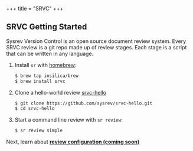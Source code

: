 +++
title = "SRVC"
+++

<h2>SRVC Getting Started</h2>
Sysrev Version Control is an open source document review system. Every SRVC review is a git repo made up of review stages. Each stage is a script that can be written in any language.  

1. Install `sr` with [homebrew](https://brew.sh/):
   ```bash
   $ brew tap insilica/brew
   $ brew install srvc
   ```
2. Clone a hello-world review [srvc-hello](https://github.com/sysrev/srvc-hello)
   ```bash
   $ git clone https://github.com/sysrev/srvc-hello.git
   $ cd srvc-hello
   ```
3. Start a command line review with `sr review`:
   ```bash
   $ sr review simple
   ```

Next, learn about [**review configuration (coming soon)**](TODO) 
